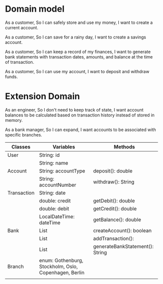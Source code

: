 # Domain model
As a customer,
So I can safely store and use my money,
I want to create a current account.

As a customer,
So I can save for a rainy day,
I want to create a savings account.

As a customer,
So I can keep a record of my finances,
I want to generate bank statements with transaction dates, amounts, and balance at the time of transaction.

As a customer,
So I can use my account,
I want to deposit and withdraw funds.

# Extension Domain
As an engineer,
So I don't need to keep track of state,
I want account balances to be calculated based on transaction history instead of stored in memory.

As a bank manager,
So I can expand,
I want accounts to be associated with specific branches.


| Classes     | Variables                                             | Methods                         |
|-------------|-------------------------------------------------------|---------------------------------|
| User        | String: id                                            |                                 |
|             | String: name                                          |                                 |
| Account     | String: accountType                                   | deposit(): double               |
|             | String: accountNumber                                 | withdraw(): String              |
| Transaction | String: date                                          |                                 |
|             | double: credit                                        | getDebit(): double              |
|             | double: debit                                         | getCredit(): double             |
|             | LocalDateTime: dateTime                               | getBalance(): double            |
| Bank        | List<Account>                                         | createAccount(): boolean        |
|             | List<Transaction>                                     | addTransaction():               |
|             | List<Branch>                                          | generateBankStatement(): String |
| Branch      | enum: Gothenburg, Stockholm, Oslo, Copenhagen, Berlin |                                 |
|             |                                                       |                                 |


